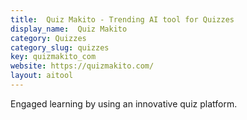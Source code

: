 ```yaml
---
title:  Quiz Makito - Trending AI tool for Quizzes
display_name:  Quiz Makito
category: Quizzes
category_slug: quizzes
key: quizmakito_com
website: https://quizmakito.com/
layout: aitool
---
```


Engaged learning by using an innovative quiz platform.
